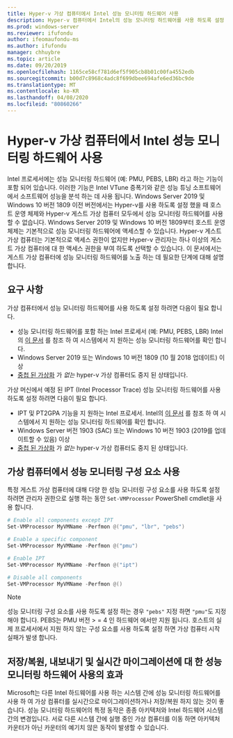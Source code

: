 ```yaml
---
title: Hyper-v 가상 컴퓨터에서 Intel 성능 모니터링 하드웨어 사용
description: Hyper-v 컴퓨터에서 Intel의 성능 모니터링 하드웨어를 사용 하도록 설정 하는 방법 또한 성능 모니터링을 사용 하도록 설정 하는 방법에 대해서는 실시간 마이그레이션을 수행 합니다.
ms.prod: windows-server
ms.reviewer: ifufondu
author: ifeomaufondu-ms
ms.author: ifufondu
manager: chhuybre
ms.topic: article
ms.date: 09/20/2019
ms.openlocfilehash: 1165ce58cf781d6ef5f905cb8b01c00fa4552edb
ms.sourcegitcommit: b00d7c8968c4adc8f699dbee694afe6ed36bc9de
ms.translationtype: MT
ms.contentlocale: ko-KR
ms.lasthandoff: 04/08/2020
ms.locfileid: "80860266"
---
```

# <a name="enable-intel-performance-monitoring-hardware-in-a-hyper-v-virtual-machine"></a>Hyper-v 가상 컴퓨터에서 Intel 성능 모니터링 하드웨어 사용

Intel 프로세서에는 성능 모니터링 하드웨어 (예: PMU, PEBS, LBR) 라고 하는 기능이 포함 되어 있습니다. 이러한 기능은 Intel VTune 증폭기와 같은 성능 튜닝 소프트웨어에서 소프트웨어 성능을 분석 하는 데 사용 됩니다.  Windows Server 2019 및 Windows 10 버전 1809 이전 버전에서는 Hyper-v를 사용 하도록 설정 했을 때 호스트 운영 체제와 Hyper-v 게스트 가상 컴퓨터 모두에서 성능 모니터링 하드웨어를 사용할 수 없습니다.  Windows Server 2019 및 Windows 10 버전 1809부터 호스트 운영 체제는 기본적으로 성능 모니터링 하드웨어에 액세스할 수 있습니다.  Hyper-v 게스트 가상 컴퓨터는 기본적으로 액세스 권한이 없지만 Hyper-v 관리자는 하나 이상의 게스트 가상 컴퓨터에 대 한 액세스 권한을 부여 하도록 선택할 수 있습니다.  이 문서에서는 게스트 가상 컴퓨터에 성능 모니터링 하드웨어를 노출 하는 데 필요한 단계에 대해 설명 합니다.

## <a name="requirements"></a>요구 사항

가상 컴퓨터에서 성능 모니터링 하드웨어를 사용 하도록 설정 하려면 다음이 필요 합니다.

- 성능 모니터링 하드웨어를 포함 하는 Intel 프로세서 (예: PMU, PEBS, LBR)  Intel의 [이 문서]( https://software.intel.com/en-us/vtune-amplifier-cookbook-configuring-a-hyper-v-virtual-machine-for-hardware-based-hotspots-analysis) 를 참조 하 여 시스템에서 지 원하는 성능 모니터링 하드웨어를 확인 합니다.
- Windows Server 2019 또는 Windows 10 버전 1809 (10 월 2018 업데이트) 이상
- [중첩 된 가상화](https://docs.microsoft.com/virtualization/hyper-v-on-windows/user-guide/nested-virtualization) 가 _없는_ hyper-v 가상 컴퓨터도 중지 된 상태입니다.

가상 머신에서 예정 된 IPT (Intel Processor Trace) 성능 모니터링 하드웨어를 사용 하도록 설정 하려면 다음이 필요 합니다.

- IPT 및 PT2GPA 기능을 지 원하는 Intel 프로세서.  Intel의 [이 문서]( https://software.intel.com/en-us/vtune-amplifier-cookbook-configuring-a-hyper-v-virtual-machine-for-hardware-based-hotspots-analysis) 를 참조 하 여 시스템에서 지 원하는 성능 모니터링 하드웨어를 확인 합니다.
- Windows Server 버전 1903 (SAC) 또는 Windows 10 버전 1903 (2019를 업데이트할 수 있음) 이상
- [중첩 된 가상화](https://docs.microsoft.com/virtualization/hyper-v-on-windows/user-guide/nested-virtualization) 가 _없는_ hyper-v 가상 컴퓨터도 중지 된 상태입니다.

## <a name="enabling-performance-monitoring-components-in-a-virtual-machine"></a>가상 컴퓨터에서 성능 모니터링 구성 요소 사용

특정 게스트 가상 컴퓨터에 대해 다양 한 성능 모니터링 구성 요소를 사용 하도록 설정 하려면 관리자 권한으로 실행 하는 동안 `Set-VMProcessor` PowerShell cmdlet을 사용 합니다.

``` Powershell
# Enable all components except IPT
Set-VMProcessor MyVMName -Perfmon @("pmu", "lbr", "pebs")
```

``` Powershell
# Enable a specific component
Set-VMProcessor MyVMName -Perfmon @("pmu")
```

``` Powershell
# Enable IPT 
Set-VMProcessor MyVMName -Perfmon @("ipt")
```

``` Powershell
# Disable all components
Set-VMProcessor MyVMName -Perfmon @()
```
> [!NOTE]
> 성능 모니터링 구성 요소를 사용 하도록 설정 하는 경우 `"pebs"` 지정 하면 `"pmu"`도 지정 해야 합니다. PEBS는 PMU 버전 > = 4 인 하드웨어 에서만 지원 됩니다. 호스트의 실제 프로세서에서 지원 하지 않는 구성 요소를 사용 하도록 설정 하면 가상 컴퓨터 시작 실패가 발생 합니다.

## <a name="effects-of-enabling-performance-monitoring-hardware-on-saverestore-export-and-live-migration"></a>저장/복원, 내보내기 및 실시간 마이그레이션에 대 한 성능 모니터링 하드웨어 사용의 효과

Microsoft는 다른 Intel 하드웨어를 사용 하는 시스템 간에 성능 모니터링 하드웨어를 사용 하 여 가상 컴퓨터를 실시간으로 마이그레이션하거나 저장/복원 하지 않는 것이 좋습니다. 성능 모니터링 하드웨어의 특정 동작은 종종 아키텍처와 Intel 하드웨어 시스템 간의 변경입니다.  서로 다른 시스템 간에 실행 중인 가상 컴퓨터를 이동 하면 아키텍처 카운터가 아닌 카운터의 예기치 않은 동작이 발생할 수 있습니다.

